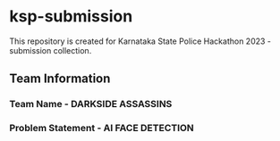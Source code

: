 # ksp-submission
This repository is created for Karnataka State Police Hackathon 2023 - submission collection. 
## Team Information
### Team Name - DARKSIDE ASSASSINS
### Problem Statement - AI FACE DETECTION
